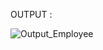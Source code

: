 OUTPUT :

![Output_Employee](https://user-images.githubusercontent.com/80045274/195935651-05124242-43fb-4362-9aa8-8bb36633fce7.JPG)
